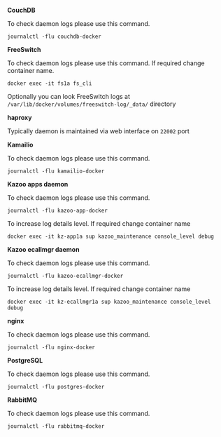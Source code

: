 **CouchDB**

To check daemon logs please use this command.
```
journalctl -flu couchdb-docker
```

**FreeSwitch**

To check daemon logs please use this command. If required change container name.
```
docker exec -it fs1a fs_cli
```
Optionally you can look FreeSwitch logs at `/var/lib/docker/volumes/freeswitch-log/_data/` directory 

**haproxy**

Typically daemon is maintained via web interface on `22002` port

**Kamailio**

To check daemon logs please use this command.
```
journalctl -flu kamailio-docker
```

**Kazoo apps daemon**

To check daemon logs please use this command.
```
journalctl -flu kazoo-app-docker
```
To increase log details level. If required change container name
```
docker exec -it kz-app1a sup kazoo_maintenance console_level debug
```

**Kazoo ecallmgr daemon**

To check daemon logs please use this command.
```
journalctl -flu kazoo-ecallmgr-docker
```
To increase log details level. If required change container name
```
docker exec -it kz-ecallmgr1a sup kazoo_maintenance console_level debug
```

**nginx**

To check daemon logs please use this command.
```
journalctl -flu nginx-docker
```

**PostgreSQL**

To check daemon logs please use this command.
```
journalctl -flu postgres-docker
```

**RabbitMQ**

To check daemon logs please use this command.
```
journalctl -flu rabbitmq-docker
```

